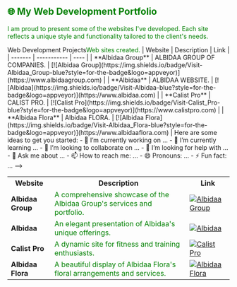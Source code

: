 ## <h2 style="color:green;">🌐 My Web Development Portfolio</h2>

<p style="color:green;">I am proud to present some of the websites I've developed. Each site reflects a unique style and functionality tailored to the client's needs.</p>

<table>
  <tr>
    <th>Website</th>
    <th>Description</th>
    <th>Link</th>
  </tr>
  <tr>
    <td><strong>Albidaa Group</strong></td>
    <td style="color:green;">A comprehensive showcase of the Albidaa Group's services and portfolio.</td>
    <td><a href="https://www.albidaagroup.com"><img src="https://img.shields.io/badge/Visit-Albidaa_Group-blue?style=for-the-badge&logo=appveyor" alt="Albidaa Group"></a></td>
  </tr>
  <tr>
    <td><strong>Albidaa</strong></td>
    <td style="color:green;">An elegant presentation of Albidaa's unique offerings.</td>
    <td><a href="https://www.albidaa.com"><img src="https://img.shields.io/badge/Visit-Albidaa-blue?style=for-the-badge&logo=appveyor" alt="Albidaa"></a></td>
  </tr>
  <tr>
    <td><strong>Calist Pro</strong></td>
    <td style="color:green;">A dynamic site for fitness and training enthusiasts.</td>
    <td><a href="https://www.calistpro.com"><img src="https://img.shields.io/badge/Visit-Calist_Pro-blue?style=for-the-badge&logo=appveyor" alt="Calist Pro"></a></td>
  </tr>
  <tr>
    <td><strong>Albidaa Flora</strong></td>
    <td style="color:green;">A beautiful display of Albidaa Flora's floral arrangements and services.</td>
    <td><a href="https://www.albidaaflora.com"><img src="https://img.shields.io/badge/Visit-Albidaa_Flora-blue?style=for-the-badge&logo=appveyor" alt="Albidaa Flora"></a></td>
  </tr>
</ta


<!--
**ArisBedrossian/ArisBedrossian** is a ✨ _special_ ✨ repository because its `README.md` (this file) appears on your GitHub profile.

🌐 <span style="color:green;">Web Development Projects</span>

<span style="color:green;">Web sites created.</span>

| Website | Description | Link |
| ------- | ----------- | ---- |
| **Albidaa Group** | <span style="color:dark_green;">ALBIDAA GROUP OF COMPANIES.</span> | [![Albidaa Group](https://img.shields.io/badge/Visit-Albidaa_Group-blue?style=for-the-badge&logo=appveyor)](https://www.albidaagroup.com) |
| **Albidaa** | <span style="color:dark_green;"> ALBIDAA WEBSITE.</span> | [![Albidaa](https://img.shields.io/badge/Visit-Albidaa-blue?style=for-the-badge&logo=appveyor)](https://www.albidaa.com) |
| **Calist Pro** | <span style="color:dark_green;">CALIST PRO.</span> | [![Calist Pro](https://img.shields.io/badge/Visit-Calist_Pro-blue?style=for-the-badge&logo=appveyor)](https://www.calistpro.com) |
| **Albidaa Flora** | <span style="color:dark_green;">Albidaa FLORA.</span> | [![Albidaa Flora](https://img.shields.io/badge/Visit-Albidaa_Flora-blue?style=for-the-badge&logo=appveyor)](https://www.albidaaflora.com) |






Here are some ideas to get you started:

- 🔭 I’m currently working on ...
- 🌱 I’m currently learning ...
- 👯 I’m looking to collaborate on ...
- 🤔 I’m looking for help with ...
- 💬 Ask me about ...
- 📫 How to reach me: ...
- 😄 Pronouns: ...
- ⚡ Fun fact: ...
-->
